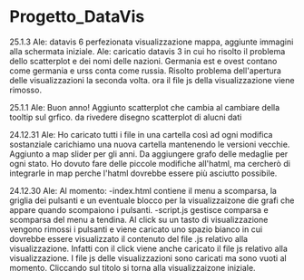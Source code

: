 # Progetto_DataVis
25.1.3
Ale: datavis 6 perfezionata visualizzazione mappa, aggiunte immagini alla schermata iniziale.
Ale: caricatio datavis 3 in cui ho risolto il problema dello scatterplot e dei nomi delle nazioni. Germania est e ovest contano come germania e urss conta come russia. Risolto problema dell'apertura delle visualizzazioni la seconda volta. ora il file js della visualizzazione viene rimosso.

25.1.1
Ale: Buon anno! Aggiunto scatterplot che cambia al cambiare della tooltip sul grfico. da rivedere disegno scatterplot di alucni dati

24.12.31
Ale: Ho caricato tutti i file in una cartella così ad ogni modifica sostanziale carichiamo una nuova cartella mantenendo le versioni vecchie.
Aggiunto a map slider per gli anni. Da aggiungere grafo delle medaglie per ogni stato. Ho dovuto fare delle piccole modifiche all'hatml, ma cercherò di integrarle in map perche l'hatml dovrebbe essere più asciutto possibile.

24.12.30
Ale: Al momento:
-index.html contiene il menu a scomparsa, la griglia dei pulsanti e un eventuale blocco per la visualizzaizone die grafi che appare quando scompaiono i pulsanti. 
-script.js gestisce comparsa e scomparsa del menu a tendina. Al click su un tasto di visualizzazione vengono rimossi i pulsanti e viene caricato uno spazio bianco in cui dovrebbe essere visualizzato il contenuto del file .js relativo alla visualizzazione. Infatti con il click viene anche caricato il file js relativo alla visualizzazione. I file js delle visualizzazioni sono caricati ma sono vuoti al momento. Cliccando sul titolo si torna alla visualizzaizone iniziale.
